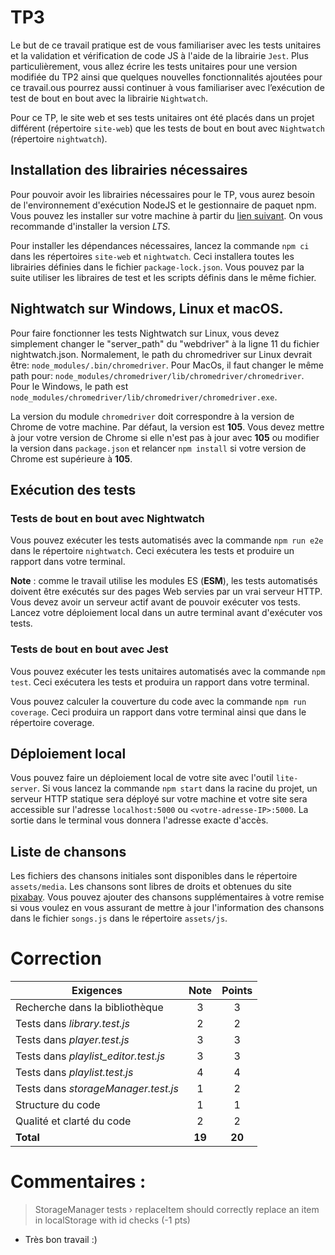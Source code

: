 # TP3

Le but de ce travail pratique est de vous familiariser avec les tests unitaires et la validation et vérification de code JS à l'aide de la librairie `Jest`. Plus particulièrement, vous allez écrire les tests unitaires pour une version modifiée du TP2 ainsi que quelques nouvelles fonctionnalités ajoutées pour ce travail.ous pourrez aussi continuer à vous familiariser avec l’exécution de test de bout en bout avec la librairie `Nightwatch`.

Pour ce TP, le site web et ses tests unitaires ont été placés dans un projet différent (répertoire `site-web`) que les tests de bout en bout avec `Nightwatch` (répertoire `nightwatch`).

## Installation des librairies nécessaires

Pour pouvoir avoir les librairies nécessaires pour le TP, vous aurez besoin de l'environnement d'exécution NodeJS et le gestionnaire de paquet npm. Vous pouvez les installer sur votre machine à partir du [lien suivant](https://nodejs.org/en/download/). On vous recommande d'installer la version _LTS_.

Pour installer les dépendances nécessaires, lancez la commande `npm ci` dans les répertoires `site-web` et `nightwatch`. Ceci installera toutes les librairies définies dans le fichier `package-lock.json`. Vous pouvez par la suite utiliser les libraires de test et les scripts définis dans le même fichier.

## Nightwatch sur Windows, Linux et macOS.

Pour faire fonctionner les tests Nightwatch sur Linux, vous devez simplement changer le "server_path" du "webdriver" à la ligne 11 du fichier nightwatch.json. Normalement, le path du chromedriver sur Linux devrait être: `node_modules/.bin/chromedriver`. Pour MacOs, il faut changer le même path pour: `node_modules/chromedriver/lib/chromedriver/chromedriver`. Pour le Windows, le path est `node_modules/chromedriver/lib/chromedriver/chromedriver.exe`.

La version du module `chromedriver` doit correspondre à la version de Chrome de votre machine. Par défaut, la version est **105**. Vous devez mettre à jour votre version de Chrome si elle n'est pas à jour avec **105** ou modifier la version dans `package.json` et relancer `npm install` si votre version de Chrome est supérieure à **105**.

## Exécution des tests

### Tests de bout en bout avec Nightwatch
Vous pouvez exécuter les tests automatisés avec la commande `npm run e2e` dans le répertoire `nightwatch`. Ceci exécutera les tests et produire un rapport dans votre terminal.

**Note** : comme le travail utilise les modules ES (**ESM**), les tests automatisés doivent être exécutés sur des pages Web servies par un vrai serveur HTTP. Vous devez avoir un serveur actif avant de pouvoir exécuter vos tests. Lancez votre déploiement local dans un autre terminal avant d'exécuter vos tests.

### Tests de bout en bout avec Jest
Vous pouvez exécuter les tests unitaires automatisés avec la commande `npm test`. Ceci exécutera les tests et produira un rapport dans votre terminal.

Vous pouvez calculer la couverture du code avec la commande `npm run coverage`. Ceci produira un rapport dans votre terminal ainsi que dans le répertoire coverage.

## Déploiement local

Vous pouvez faire un déploiement local de votre site avec l'outil `lite-server`. Si vous lancez la commande `npm start` dans la racine du projet, un serveur HTTP statique sera déployé sur votre machine et votre site sera accessible sur l'adresse `localhost:5000` ou `<votre-adresse-IP>:5000`. La sortie dans le terminal vous donnera l'adresse exacte d'accès.

## Liste de chansons

Les fichiers des chansons initiales sont disponibles dans le répertoire `assets/media`. Les chansons sont libres de droits et obtenues du site [pixabay](https://pixabay.com/music/). Vous pouvez ajouter des chansons supplémentaires à votre remise si vous voulez en vous assurant de mettre à jour l'information des chansons dans le fichier `songs.js` dans le répertoire `assets/js`.

# Correction

| **Exigences**                                     | **Note** | **Points** |
| ------------------------------------------------- | :------: | :--------: |
| Recherche dans la bibliothèque                    |    3     |     3      |
| Tests dans _library.test.js_                      |    2     |     2      |
| Tests dans _player.test.js_                       |    3     |     3      |
| Tests dans _playlist\_editor.test.js_             |    3     |     3      |
| Tests dans _playlist.test.js_                     |    4     |     4      |
| Tests dans _storageManager.test.js_               |    1     |     2      |
| Structure du code                                 |    1     |     1      |
| Qualité et clarté du code                         |    2     |     2      |
| **Total**                                         | **19**    |   **20**   |

# Commentaires :
> StorageManager tests › replaceItem should correctly replace an item in localStorage with id checks (-1 pts)

- Très bon travail :)